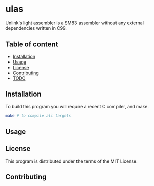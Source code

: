 # ulas

Unlink's light assembler is a SM83 assembler without any external dependencies written in C99.

## Table of content

- [Installation](#Installation)
- [Usage](#Usage)
- [License](#License)
- [Contributing](#Contributing)
- [TODO](#TODO)

## Installation

To build this program you will require a recent C compiler, and make.

```sh
make # to compile all targets 
```

## Usage

## License

This program is distributed under the terms of the MIT License.

## Contributing

